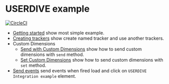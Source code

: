 # USERDIVE example

[![CircleCI](https://circleci.com/gh/userdive/agent.js/tree/master.svg?style=svg)](https://circleci.com/gh/userdive/agent.js/tree/master)

*   [Getting started](./index.html) show most simple example.
*   [Creating trackers](./multiple.html) show create named tracker and use another trackers.
*   Custom Dimensions
    *   [Send with Custom Dimensions](./cd-with-send.html) show how to send custom dimensions with `send` method.
    *   [Set Custom Dimensions](./cd-with-set.html) show how to send custom dimensions with `set` method.
*   [Send events](./events.html) send events when fired load and click on `USERDIVE Integration example` element.
